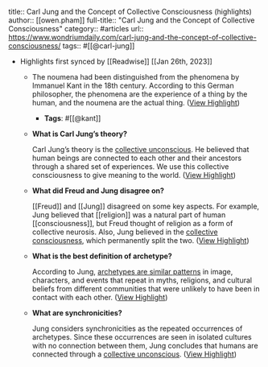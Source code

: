 title:: Carl Jung and the Concept of Collective Consciousness (highlights)
author:: [[owen.pham]]
full-title:: "Carl Jung and the Concept of Collective Consciousness"
category:: #articles
url:: https://www.wondriumdaily.com/carl-jung-and-the-concept-of-collective-consciousness/
tags:: #[[@carl-jung]]

- Highlights first synced by [[Readwise]] [[Jan 26th, 2023]]
	- The noumena had been distinguished from the phenomena by Immanuel Kant in the 18th century. According to this German philosopher, the phenomena are the experience of a thing by the human, and the noumena are the actual thing. ([View Highlight](https://read.readwise.io/read/01gqp4e2q9em3cbd1w2tfgwvpx))
		- **Tags**: #[[@kant]]
	- **What is Carl Jung’s theory?**
	  
	  Carl Jung’s theory is the [collective unconscious](https://www.wondriumdaily.com/?p=87227). He believed that human beings are connected to each other and their ancestors through a shared set of experiences. We use this collective consciousness to give meaning to the world. ([View Highlight](https://read.readwise.io/read/01gqp4ctcs4tnjvrwwvyv4778g))
	- **What did Freud and Jung disagree on?**
	  
	  [[Freud]] and [[Jung]] disagreed on some key aspects. For example, Jung believed that [[religion]] was a natural part of human [[consciousness]], but Freud thought of religion as a form of collective neurosis. Also, Jung believed in the [collective consciousness](https://www.wondriumdaily.com/?p=87227), which permanently split the two. ([View Highlight](https://read.readwise.io/read/01gqp4d3wbz0e96e00062dcgnp))
	- **What is the best definition of archetype?**
	  
	  According to Jung, [archetypes are similar patterns](https://www.wondriumdaily.com/?p=87227) in image, characters, and events that repeat in myths, religions, and cultural beliefs from different communities that were unlikely to have been in contact with each other. ([View Highlight](https://read.readwise.io/read/01gqp4dcdxbp6krb0hyxv50w3s))
	- **What are synchronicities?**
	  
	  Jung considers synchronicities as the repeated occurrences of archetypes. Since these occurrences are seen in isolated cultures with no connection between them, Jung concludes that humans are connected through a [collective unconscious](https://www.wondriumdaily.com/?p=87227). ([View Highlight](https://read.readwise.io/read/01gqp4dp3w434f76mak7fnxm8c))